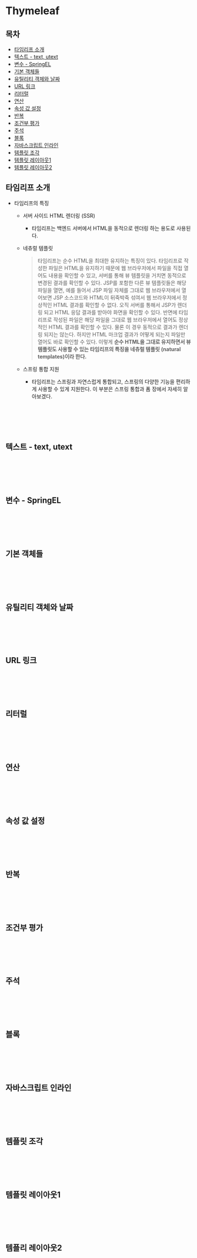 # Thymeleaf

## 목차
- [타임리프 소개](#타임리프-소개)
- [텍스트 - text, utext](#텍스트---text-utext)
- [변수 - SpringEL](#변수---springel)
- [기본 객체들](#기본-객체들)
- [유틸리티 객체와 날짜](#유틸리티-객체와-날짜)
- [URL 링크](#url-링크)
- [리터럴](#리터럴)
- [연산](#연산)
- [속성 값 설정](#속성-값-설정)
- [반복](#반복)
- [조건부 평가](#조건부-평가)
- [주석](#주석)
- [블록](#블록)
- [자바스크립트 인라인](#자바스크립트-인라인)
- [템플릿 조각](#템플릿-조각)
- [템플릿 레이아웃1](#템플릿-레이아웃1)
- [템플릿 레이아웃2](#템플릿-레이아웃2)


## 타임리프 소개
- 타임리프의 특징
    - 서버 사이드 HTML 렌더링 (SSR)
        - 타임리프는 백엔드 서버에서 HTML을 동적으로 렌더링 하는 용도로 사용된다.
    - 네츄럴 템플릿
        
        >타임리프는 순수 HTML을 최대한 유지하는 특징이 있다.
        타임리프로 작성한 파일은 HTML을 유지하기 때문에 웹 브라우저에서 파일을 직접 열어도 내용을 확인할
        수 있고, 서버를 통해 뷰 템플릿을 거치면 동적으로 변경된 결과를 확인할 수 있다.
        JSP를 포함한 다른 뷰 템플릿들은 해당 파일을 열면, 예를 들어서 JSP 파일 자체를 그대로 웹 브라우저에서
        열어보면 JSP 소스코드와 HTML이 뒤죽박죽 섞여서 웹 브라우저에서 정상적인 HTML 결과를 확인할 수
        없다. 오직 서버를 통해서 JSP가 렌더링 되고 HTML 응답 결과를 받아야 화면을 확인할 수 있다.
        반면에 타임리프로 작성된 파일은 해당 파일을 그대로 웹 브라우저에서 열어도 정상적인 HTML 결과를
        확인할 수 있다. 물론 이 경우 동적으로 결과가 렌더링 되지는 않는다. 하지만 HTML 마크업 결과가 어떻게
        되는지 파일만 열어도 바로 확인할 수 있다.
        이렇게 **순수 HTML을 그대로 유지하면서 뷰 템플릿도 사용할 수 있는 타임리프의 특징을 네츄럴 템플릿
        (natural templates)이라 한다.**
        
    - 스프링 통합 지원
        - 타임리프는 스프링과 자연스럽게 통합되고, 스프링의 다양한 기능을 편리하게 사용할 수 있게 지원한다. 이
        부분은 스프링 통합과 폼 장에서 자세히 알아보겠다.

<br><br>
<br><br>

## 텍스트 - text, utext

<br><br>
<br><br>

## 변수 - SpringEL

<br><br>
<br><br>

## 기본 객체들

<br><br>
<br><br>

## 유틸리티 객체와 날짜

<br><br>
<br><br>

## URL 링크

<br><br>
<br><br>

## 리터럴

<br><br>
<br><br>

## 연산

<br><br>
<br><br>

## 속성 값 설정

<br><br>
<br><br>

## 반복

<br><br>
<br><br>

## 조건부 평가

<br><br>
<br><br>

## 주석

<br><br>
<br><br>

## 블록

<br><br>
<br><br>

## 자바스크립트 인라인

<br><br>
<br><br>

## 템플릿 조각

<br><br>
<br><br>

## 템플릿 레이아웃1

<br><br>
<br><br>

## 템플리 레이아웃2

<br><br>
<br><br>

